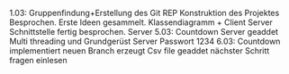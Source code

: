 1.03: Gruppenfindung+Erstellung des Git REP
Konstruktion des Projektes Besprochen.
Erste Ideen gesammelt. Klassendiagramm + Client Server Schnittstelle fertig besprochen.
Server
5.03: Countdown Server geaddet Multi threading und Grundgerüst Server Passwort 1234
6.03: Countdown implementiert neuen Branch erzeugt Csv file geaddet nächster Schritt fragen einlesen